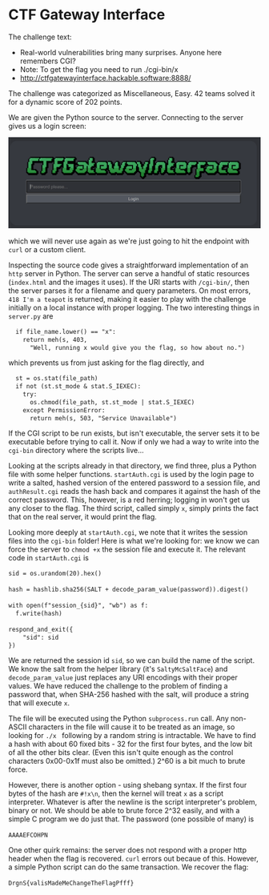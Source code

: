 # CTF Gateway Interface

The challenge text:

* Real-world vulnerabilities bring many surprises. Anyone here remembers CGI?
* Note: To get the flag you need to run ./cgi-bin/x
* http://ctfgatewayinterface.hackable.software:8888/

The challenge was categorized as Miscellaneous, Easy. 42 teams solved it for a dynamic
score of 202 points.

We are given the Python source to the server. Connecting to the server gives us a login screen:

![CTFGatewayInterface login screen](https://github.com/ucfjimg/ctf/blob/master/dragon-sector-2021/cgi/index.png)

which we will never use again as we're just going to hit the endpoint with `curl` or a custom client.

Inspecting the source code gives a straightforward implementation of an `http` server in Python. The server can serve a handful of static resources (`index.html` and the images it uses). If the URI starts with `/cgi-bin/`, then the server parses it for a filename and query parameters. On most errors, `418 I'm a teapot` is returned, making it easier to play with the challenge initially on a local instance with proper logging. The two interesting things in `server.py` are

```
  if file_name.lower() == "x":
    return meh(s, 403,
      "Well, running x would give you the flag, so how about no.")
```

which prevents us from just asking for the flag directly, and 

```
  st = os.stat(file_path)
  if not (st.st_mode & stat.S_IEXEC):
    try:
      os.chmod(file_path, st.st_mode | stat.S_IEXEC)
    except PermissionError:
      return meh(s, 503, "Service Unavailable")
```

If the CGI script to be run exists, but isn't executable, the server sets it to be executable before trying to call it. Now if only we had a way to write into the `cgi-bin` directory where the scripts live...

Looking at the scripts already in that directory, we find three, plus a Python file with some helper functions. `startAuth.cgi` is used by the login page to write a salted, hashed version of the entered password to a session file, and `authResult.cgi` reads the hash back and compares it against the hash of the correct password. This, however, is a red herring; logging in won't get us any closer to the flag. The third script, called simply `x`, simply prints the fact that on the real server, it would print the flag.

Looking more deeply at `startAuth.cgi`, we note that it writes the session files into the `cgi-bin` folder! Here is what we're looking for: we know we can force the server to `chmod +x` the session file and execute it. The relevant code in `startAuth.cgi` is 

```
sid = os.urandom(20).hex()

hash = hashlib.sha256(SALT + decode_param_value(password)).digest()

with open(f"session_{sid}", "wb") as f:
  f.write(hash)

respond_and_exit({
    "sid": sid
})
```

We are returned the session id `sid`, so we can build the name of the script. We know the salt from the helper library (it's `SaltyMcSaltFace`) and `decode_param_value` just replaces any URI encodings with their proper values. We have reduced the challenge to the problem of finding a password that, when SHA-256 hashed with the salt, will produce a string that will execute `x`.

The file will be executed using the Python `subprocess.run` call. Any non-ASCII characters in the file will cause it to be treated as an image, so looking for `./x ` following by a random string is intractable. We have to find a hash with about 60 fixed bits - 32 for the first four bytes, and the low bit of all the other bits clear. (Even this isn't quite enough as the control characters 0x00-0x1f must also be omitted.) 2^60 is a bit much to brute force.

However, there is another option - using shebang syntax. If the first four bytes of the hash are `#!x\n`, then the kernel will treat `x` as a script interpreter. Whatever is after the newline is the script interpreter's problem, binary or not. We should be able to brute force 2^32 easily, and with a simple C program we do just that. The password (one possible of many) is

```AAAAEFCOHPN```

One other quirk remains: the server does not respond with a proper http header when the flag is recovered. `curl` errors out becaue of this. However, a simple Python script can do the same transaction. We recover the flag:

```DrgnS{valisMadeMeChangeTheFlagPfff}```


